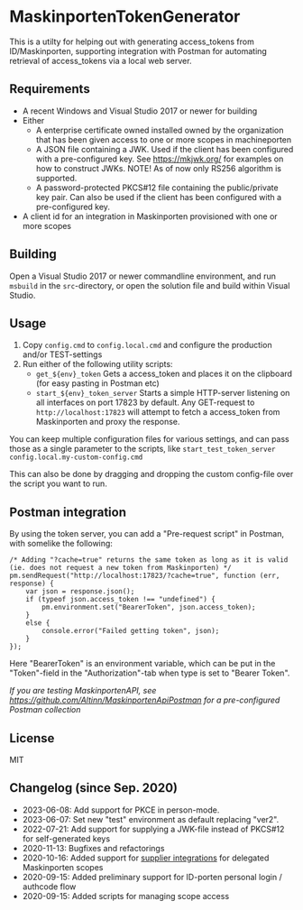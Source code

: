 # MaskinportenTokenGenerator

This is a utilty for helping out with generating access_tokens from ID/Maskinporten, supporting integration with Postman for automating retrieval of access_tokens via a local web server.

## Requirements
* A recent Windows and Visual Studio 2017 or newer for building
* Either
	* A enterprise certificate owned installed owned by the organization that has been given access to one or more scopes in machineporten
	* A JSON file containing a JWK. Used if the client has been configured with a pre-configured key. See https://mkjwk.org/ for examples on how to construct JWKs. NOTE! As of now only RS256 algorithm is supported.
	* A password-protected PKCS#12 file containing the public/private key pair. Can also be used if the client has been configured with a pre-configured key.	
* A client id for an integration in Maskinporten provisioned with one or more scopes

## Building
Open a Visual Studio 2017 or newer commandline environment, and run `msbuild` in the `src`-directory, or open the solution file and build within Visual Studio.

## Usage
1. Copy `config.cmd` to `config.local.cmd` and configure the production and/or TEST-settings 
2. Run either of the following utility scripts:
	* `get_${env}_token` Gets a access_token and places it on the clipboard (for easy pasting in Postman etc)
	* `start_${env}_token_server` Starts a simple HTTP-server listening on all interfaces on port 17823 by default. Any GET-request to `http://localhost:17823` will attempt to fetch a access_token from Maskinporten and proxy the response.

You can keep multiple configuration files for various settings, and can pass those as a single parameter to the scripts, like `start_test_token_server config.local.my-custom-config.cmd` 

This can also be done by dragging and dropping the custom config-file over the script you want to run.

## Postman integration
By using the token server, you can add a "Pre-request script" in Postman, with somelike the following:

    /* Adding "?cache=true" returns the same token as long as it is valid (ie. does not request a new token from Maskinporten) */
    pm.sendRequest("http://localhost:17823/?cache=true", function (err, response) {
	    var json = response.json();
	    if (typeof json.access_token !== "undefined") {
	        pm.environment.set("BearerToken", json.access_token);
	    }
	    else {
	        console.error("Failed getting token", json);
	    }
    });

Here "BearerToken" is an environment variable, which can be put in the "Token"-field in the "Authorization"-tab when type is set to "Bearer Token".

*If you are testing MaskinportenAPI, see https://github.com/Altinn/MaskinportenApiPostman for a pre-configured Postman collection*

## License
MIT

## Changelog (since Sep. 2020)
* 2023-06-08: Add support for PKCE in person-mode.
* 2023-06-07: Set new "test" environment as default replacing "ver2".
* 2022-07-21: Add support for supplying a JWK-file instead of PKCS#12 for self-generated keys
* 2020-11-13: Bugfixes and refactorings
* 2020-10-16: Added support for [supplier integrations](https://difi.github.io/felleslosninger/maskinporten_guide_apikonsument.html#bruke-delegering-som-leverand%C3%B8r) for delegated Maskinporten scopes
* 2020-09-15: Added preliminary support for ID-porten personal login / authcode flow
* 2020-09-15: Added scripts for managing scope access

